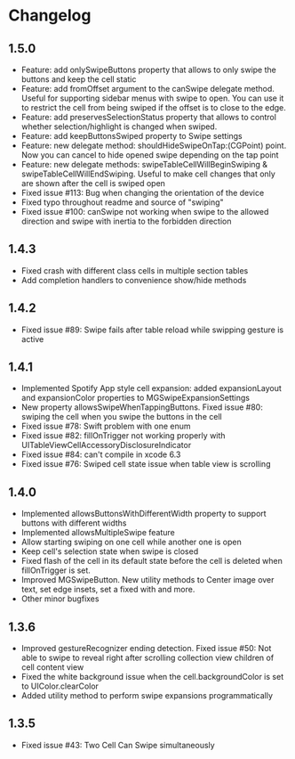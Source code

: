 # Changelog

## 1.5.0

- Feature: add onlySwipeButtons property that allows to only swipe the buttons and keep the cell static
- Feature: add fromOffset argument to the canSwipe delegate method. Useful for supporting sidebar menus with swipe to open. You can use it to restrict the cell from being swiped if the offset is to close to the edge.
- Feature: add preservesSelectionStatus property that allows to control whether selection/highlight is changed when swiped.
- Feature: add keepButtonsSwiped property to Swipe settings
- Feature: new delegate method: shouldHideSwipeOnTap:(CGPoint) point. Now you can cancel to hide opened swipe depending on the tap point
- Feature: new delegate methods: swipeTableCellWillBeginSwiping & swipeTableCellWillEndSwiping. Useful to make cell changes that only are shown after the cell is swiped open
- Fixed issue #113: Bug when changing the orientation of the device
- Fixed typo throughout readme and source of "swiping"
- Fixed issue #100: canSwipe not working when swipe to the allowed direction and swipe with inertia to the forbidden direction

## 1.4.3

- Fixed crash with different class cells in multiple section tables
- Add completion handlers to convenience show/hide methods

## 1.4.2

- Fixed issue #89: Swipe fails after table reload while swipping gesture is active

## 1.4.1

- Implemented Spotify App style cell expansion: added expansionLayout and expansionColor properties to MGSwipeExpansionSettings
- New property allowsSwipeWhenTappingButtons. Fixed issue #80: swiping the cell when you swipe the buttons in the cell
- Fixed issue #78: Swift problem with one enum
- Fixed issue #82: fillOnTrigger not working properly with UITableViewCellAccessoryDisclosureIndicator
- Fixed issue #84: can't compile in xcode 6.3
- Fixed issue #76: Swiped cell state issue when table view is scrolling

## 1.4.0

- Implemented allowsButtonsWithDifferentWidth property to support buttons with different widths
- Implemented allowsMultipleSwipe feature 
- Allow starting swiping on one cell while another one is open 
- Keep cell's selection state when swipe is closed
- Fixed flash of the cell in its default state before the cell is deleted when fillOnTrigger is set.
- Improved MGSwipeButton. New utility methods to Center image over text, set edge insets, set a fixed with and more.
- Other minor bugfixes

## 1.3.6

- Improved gestureRecognizer ending detection. Fixed issue #50: Not able to swipe to reveal right after scrolling collection view children of cell content view
- Fixed the white background issue when the cell.backgroundColor is set to UIColor.clearColor
- Added utility method to perform swipe expansions programmatically

## 1.3.5

- Fixed issue #43: Two Cell Can Swipe simultaneously
